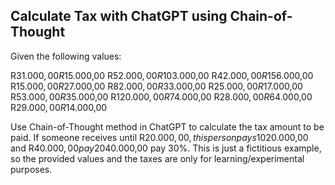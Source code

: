 ## Calculate Tax with ChatGPT using Chain-of-Thought

Given the following values:

R$31.000,00
R$15.000,00
R$52.000,00
R$103.000,00
R$42.000,00
R$156.000,00
R$15.000,00
R$27.000,00
R$82.000,00
R$33.000,00
R$25.000,00
R$17.000,00
R$53.000,00
R$35.000,00
R$120.000,00
R$74.000,00
R$28.000,00
R$64.000,00
R$29.000,00
R$14.000,00

Use Chain-of-Thought method in ChatGPT to calculate the tax amount to
be paid. If someone receives until R$20.000,00, this person pays 10% of tax; people who receive between R$20.000,00 and R$40.000,00 pay 20% of tax. Finally, people with income more than R$40.000,00 pay 30%.
This is just a fictitious example, so the provided values and the taxes are only for learning/experimental purposes.
